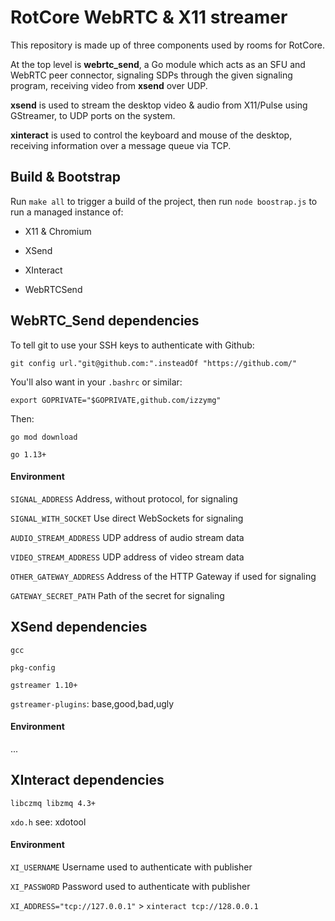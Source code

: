 # RotCore WebRTC & X11 streamer

This repository is made up of three components used by rooms for RotCore.

At the top level is **webrtc_send**, a Go module which acts as an SFU and WebRTC peer connector,
signaling SDPs through the given signaling program, receiving video from **xsend** over UDP.

**xsend** is used to stream the desktop video & audio from X11/Pulse using GStreamer, to UDP ports on the system.

**xinteract** is used to control the keyboard and mouse of the desktop, receiving information over a message queue via TCP.

## Build & Bootstrap

Run `make all` to trigger a build of the project, then run `node boostrap.js` to run a managed instance of:

* X11 & Chromium

* XSend

* XInteract

* WebRTCSend

## WebRTC_Send dependencies

To tell git to use your SSH keys to authenticate with Github:

`git config url."git@github.com:".insteadOf "https://github.com/"`

You'll also want in your `.bashrc` or similar:

`export GOPRIVATE="$GOPRIVATE,github.com/izzymg"`

Then:

`go mod download`

`go 1.13+`

#### Environment

`SIGNAL_ADDRESS` Address, without protocol, for signaling

`SIGNAL_WITH_SOCKET` Use direct WebSockets for signaling

`AUDIO_STREAM_ADDRESS` UDP address of audio stream data

`VIDEO_STREAM_ADDRESS` UDP address of video stream data

`OTHER_GATEWAY_ADDRESS` Address of the HTTP Gateway if used for signaling

`GATEWAY_SECRET_PATH` Path of the secret for signaling


## XSend dependencies

`gcc`

`pkg-config`

`gstreamer 1.10+`

`gstreamer-plugins`: base,good,bad,ugly

#### Environment

...

## XInteract dependencies

`libczmq libzmq 4.3+`

`xdo.h` see: xdotool

#### Environment
`XI_USERNAME` Username used to authenticate with publisher

`XI_PASSWORD` Password used to authenticate with publisher

`XI_ADDRESS="tcp://127.0.0.1"` > `xinteract tcp://128.0.0.1`

